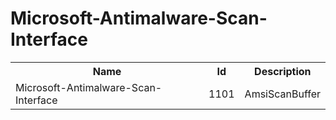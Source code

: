# Microsoft-Antimalware-Scan-Interface

<table>
<colgroup><col/><col/><col/></colgroup>
<tr><th>Name</th><th>Id</th><th>Description</th></tr>
<tr><td>Microsoft-Antimalware-Scan-Interface</td><td>1101</td><td>AmsiScanBuffer</td></tr>
</table>
